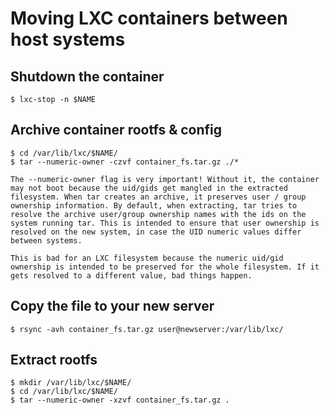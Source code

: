 





# Moving LXC containers between host systems

  ## Shutdown the container

    $ lxc-stop -n $NAME
  
  ## Archive container rootfs & config

    $ cd /var/lib/lxc/$NAME/
    $ tar --numeric-owner -czvf container_fs.tar.gz ./*
  
    The --numeric-owner flag is very important! Without it, the container may not boot because the uid/gids get mangled in the extracted filesystem. When tar creates an archive, it preserves user / group ownership information. By default, when extracting, tar tries to resolve the archive user/group ownership names with the ids on the system running tar. This is intended to ensure that user ownership is resolved on the new system, in case the UID numeric values differ between systems.

    This is bad for an LXC filesystem because the numeric uid/gid ownership is intended to be preserved for the whole filesystem. If it gets resolved to a different value, bad things happen.

  ## Copy the file to your new server

    $ rsync -avh container_fs.tar.gz user@newserver:/var/lib/lxc/
  
  ## Extract rootfs

    $ mkdir /var/lib/lxc/$NAME/
    $ cd /var/lib/lxc/$NAME/
    $ tar --numeric-owner -xzvf container_fs.tar.gz .
